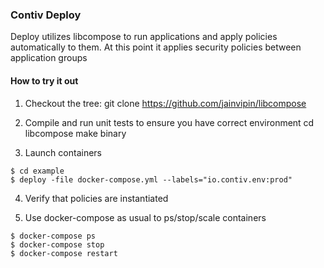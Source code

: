 
### Contiv Deploy

Deploy utilizes libcompose to run applications and apply policies automatically to them. At this point it applies security policies between application groups

#### How to try it out

1. Checkout the tree: 
git clone https://github.com/jainvipin/libcompose

2. Compile and run unit tests to ensure you have correct environment
cd libcompose
make binary

3. Launch containers
```
$ cd example
$ deploy -file docker-compose.yml --labels="io.contiv.env:prod"
```

4. Verify that policies are instantiated


5. Use docker-compose as usual to ps/stop/scale containers
```
$ docker-compose ps
$ docker-compose stop
$ docker-compose restart
```

